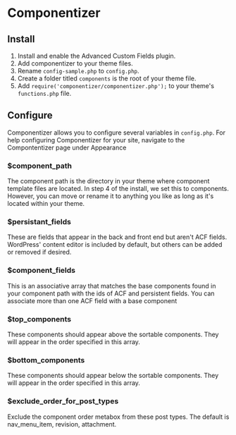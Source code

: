 # Componentizer

## Install
1. Install and enable the Advanced Custom Fields plugin.
1. Add componentizer to your theme files.
1. Rename `config-sample.php` to `config.php`.
1. Create a folder titled `components` is the root of your theme file.
1. Add `require('componentizer/componentizer.php');` to your theme's `functions.php` file.

## Configure
Componentizer allows you to configure several variables in `config.php`. For help configuring Componentizer for your site, navigate to the Compontentizer page under Appearance
### $component\_path
The component path is the directory in your theme where component template files are located. In step 4 of the install, we set this to components. However, you can move or rename it to anything you like as long as it's located within your theme.
### $persistant\_fields
These are fields that appear in the back and front end but aren't ACF fields. WordPress' content editor is included by default, but others can be added or removed if desired.
### $component\_fields
This is an associative array that matches the base components found in your component path with the ids of ACF and persistent fields. You can associate more than one ACF field with a base component
### $top\_components
These components should appear above the sortable components. They will appear in the order specified in this array.
### $bottom\_components
These components should appear below the sortable components. They will appear in the order specified in this array.
### $exclude\_order\_for\_post\_types
Exclude the component order metabox from these post types. The default is nav_menu_item, revision, attachment.